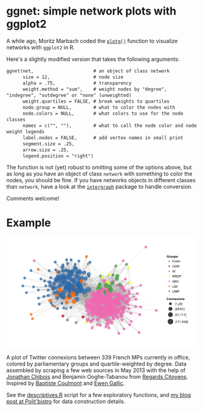 # ggnet: simple network plots with ggplot2

A while ago, Moritz Marbach coded the [`plotg()`][mm] function to visualize networks with `ggplot2` in R.

Here's a slightly modified version that takes the following arguments:

    ggnet(net,                      # an object of class network
          size = 12,                # node size
          alpha = .75,              # transparency
          weight.method = "sum",    # weight nodes by "degree", "indegree", "outdegree" or "none" (unweighted)
          weight.quartiles = FALSE, # break weights to quartiles
          node.group = NULL,        # what to color the nodes with
          node.colors = NULL,       # what colors to use for the node classes
          names = c("", ""),        # what to call the node color and node weight legends
          label.nodes = FALSE,      # add vertex names in small print
          segment.size = .25,       
          arrow.size = .25,         
          legend.position = "right")

[mm]: http://sumtxt.wordpress.com/2011/07/02/visualizing-networks-with-ggplot2-in-r/

The function is not (yet) robust to omitting some of the options above, but as long as you have an object of class `network` with something to color the nodes, you should be fine. If you have networks objects in different classes than `network`, have a look at the [`intergraph`][ig] package to handle conversion.

[ig]: http://intergraph.r-forge.r-project.org/

Comments welcome!

# Example

![French MPs on Twitter](example.png)

A plot of Twitter connexions between 339 French MPs currently in office, colored by parliamentary groups and quartile-weighted by degree. Data assembled by scraping a few web sources in May 2013 with the help of [Jonathan Chibois][jc] and Benjamin Ooghe-Tabanou from [Regards Citoyens][rc]. Inspired by [Baptiste Coulmont][bc] and [Ewen Gallic][eg].

[bc]: http://coulmont.com/index.php?s=d%C3%A9put%C3%A9s
[jc]: http://laspic.hypotheses.org/
[rc]: http://www.regardscitoyens.org/
[eg]: http://freakonometrics.blog.free.fr/index.php?post/Twitter-deputes

See the [descriptives.R][fn] script for a few exploratory functions, and [my blog post at Polit'bistro][pb] for data construction details.

[fn]: descriptives.R
[pb]: http://politbistro.hypotheses.org/1752
